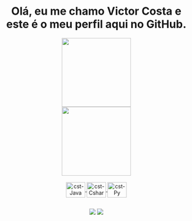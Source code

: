 <div align="center">
  <h1>Olá, eu me chamo Victor Costa e este é o meu perfil aqui no GitHub.</h1>
  </div>
<div align="center">
  <a href="https://github.com/victorcst">
  <img height="180em" src="https://github-readme-stats.vercel.app/api?username=victorcst&show_icons=true&theme=codeSTACKr&include_all_commits=true&count_private=true"/>
  </div>
  <div align="center">
  <img height="180em" src="https://github-readme-stats.vercel.app/api/top-langs/?username=victorcst&layout=compact&langs_count=7&theme=codeSTACKr"/>
</div>
<div align="center"><br>
  <img align="center" alt="cst-Java" height="40" width="50" src="https://cdn.jsdelivr.net/gh/devicons/devicon/icons/java/java-plain-wordmark.svg">
  <img align="center" alt="cst-Csharp" height="40" width="50" src="https://cdn.jsdelivr.net/gh/devicons/devicon/icons/csharp/csharp-line.svg">
  <img align="center" alt="cst-Py" height="40" width="50" src="https://cdn.jsdelivr.net/gh/devicons/devicon/icons/python/python-original-wordmark.svg">
</div>
  
  ##
 
<div align="center">
  <a href = "mailto:contato.victorcostaof@gmail.com"><img src="https://img.shields.io/badge/-Gmail-%23333?style=for-the-badge&logo=gmail&logoColor=white" target="_blank"></a>
  <a href="https://www.linkedin.com/in/victorcst/" target="_blank"><img src="https://img.shields.io/badge/-LinkedIn-%230077B5?style=for-the-badge&logo=linkedin&logoColor=white" target="_blank"></a>  
</div>
